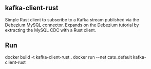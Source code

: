 ## kafka-client-rust

Simple Rust client to subscribe to a Kafka stream published via the Debezium MySQL connector. Expands on the 
Debezium tutorial by extracting the MySQL CDC with a Rust client.

## Run
docker build -t kafka-client-rust .
docker run --net cats_default kafka-client-rust